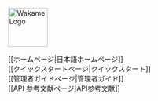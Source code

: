 <span class="align-right"><img src="/axsh/wakame-vdc/wiki/images/wakame-logo.png" alt="Wakame Logo" width="80" height="80"></span>
  
[[ホームページ|日本語ホームページ]]    
[[クイックスタートページ|クイックスタート]]   
[[管理者ガイドページ|管理者ガイド]]   
[[API 参考文献ページ|API参考文献]]   

